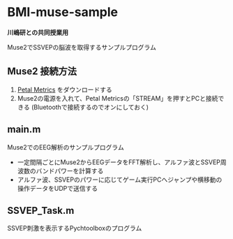# BMI-muse-sample
**川嶋研との共同授業用**

Muse2でSSVEPの脳波を取得するサンプルプログラム

## Muse2 接続方法
1. [Petal Metrics](https://petal.tech/downloads) をダウンロードする
1. Muse2の電源を入れて、Petal Metricsの「STREAM」を押すとPCと接続できる (Bluetoothで接続するのでオンにしておく)

## main.m
Muse2でのEEG解析のサンプルプログラム
- 一定間隔ごとにMuse2からEEGデータをFFT解析し、アルファ波とSSVEP周波数のバンドパワーを計算する
- アルファ波、SSVEPのパワーに応じてゲーム実行PCへジャンプや横移動の操作データをUDPで送信する

## SSVEP_Task.m
SSVEP刺激を表示するPychtoolboxのプログラム
